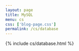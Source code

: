 ```yaml
---
layout: page
title: MySQL
menu: cs
css: ['blog-page.css']
permalink: /cs/database
---
```


{% include cs/database.html %}
